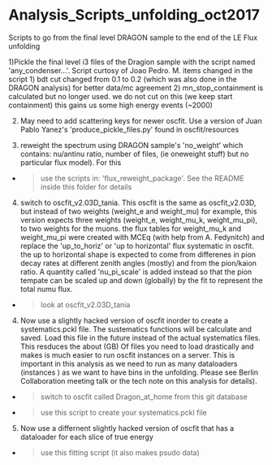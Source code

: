 # Analysis_Scripts_unfolding_oct2017
Scripts to go from the final level DRAGON sample to the end of the LE Flux unfolding 


1)Pickle the final level i3 files of the Dragion sample with the script named 'any_condenser...'. Script curtosy of Joao Pedro. M.
    items changed in the script 1) bdt cut changed from 0.1 to 0.2 (which was also done in the DRAGON analysis) for better data/mc agreement
                                2) mn_stop_containment is calculated but no longer used. we do not cut on this (we keep start containment)                                   this gains us some high energy events (~2000)
                                
2) May need to add scattering keys for newer oscfit. Use a version of Juan Pablo Yanez's 'produce_pickle_files.py' found in oscfit/resources

3) reweight the spectrum using DRAGON sample's 'no_weight' which contains: nu/antinu ratio, number of files, (ie oneweight stuff) but no particular flux model). For this 
- > use the scripts in:  'flux_reweight_package'.  See the README inside this folder for details

4) switch to oscfit_v2.03D_tania.  This oscfit is the same as oscfit_v2.03D, but instead of two weights (weight_e and weight_mu) for example, this version expects three weights (weight_e, weight_mu_k, weight_mu_pi), to two weights for the muons. the flux tables for weight_mu_k and weight_mu_pi were created with MCEq (with help from A. Fedynitch) and replace the 'up_to_horiz' or 'up to horizontal' flux systematic in oscfit. the up to horizontal shape is expected to come from differenes in pion decay rates at different zenith angles (mostly) and from the pion/kaion ratio.  A quantity called 'nu_pi_scale' is added instead so that the pion tempate can be scaled up and down (globally) by the fit to represent the total numu flux. 
- >  look at oscfit_v2.03D_tania

4) Now use a slightly hacked version of oscfit inorder to create a systematics.pckl file. The sustematics functions will be calculate and saved.  Load this file in the future instead of the actual systematics files. This resduces the about (GB) Of files you need to load drastically and makes is much easier to run oscfit instances on a server. This is important in this analysis as we need to run as many dataloaders (instances ) as we want to have bins in the unfolding. Please see Berlin Collaboration meeting talk or the tech note on this analysis for details). 
 - > switch to oscfit called Dragon_at_home from this git database
  - > use this script to create your systematics.pckl file

5) Now use a differnent slightly hacked version of oscfit that has a dataloader for each slice of true energy
  - > use this fitting script (it also makes psudo data)
